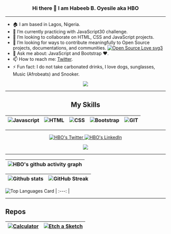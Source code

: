 ### <p align='center'> Hi there 👋 I am Habeeb B. Oyesile aka HBO </p>
<!-- ![hbo](https://user-images.githubusercontent.com/105541302/184447490-f249bc52-23fa-4249-abed-8d8d2b97392b.png) -->
---

- 🏠 I am based in Lagos, Nigeria.
- 🌱 I’m currently practicing with JavaScript30 challenge.
- 👯 I’m looking to collaborate on HTML, CSS and JavaScript projects.
- 👯 I’m looking for ways to contribute meaningfully to Open Source projects, documentations, and communities. [![Open Source Love svg3](https://badges.frapsoft.com/os/v3/open-source.svg?v=103)](https://github.com/ellerbrock/open-source-badges/)
- 💬 Ask me about: JavaScript and Bootstrap ❤️.
- 📫 How to reach me: [Twitter](https://twitter.com/badbatunde).
- ⚡ Fun fact: I do not take carbonated drinks, I love dogs, sunglasses, Music (Afrobeats) and Snooker.

<!-- Typing SVG -->
<p align="center">
  <img src="https://readme-typing-svg.herokuapp.com?font=Helvetica&size=28&duration=6500&color=0B3B8E&center=true&vCenter=true&width=450&lines=FrontEnd+Engineer...+;Learning!+Working!+Documenting!+%F0%9F%92%A1">
</p>

---
## <p align="center"> My Skills </p>
<div align="center">

|   ![Javascript](https://img.shields.io/badge/javscript-%F7DF1E.svg?style=for-the-badge&logo=javascript&logoColor=black&color=F7DF1E) |   ![HTML](https://img.shields.io/badge/html5-%3776AB.svg?style=for-the-badge&logo=html5&logoColor=white&color=E34F26) |   ![CSS](https://img.shields.io/badge/css3-%1572B6.svg?style=for-the-badge&logo=css3&logoColor=white&color=1572B6) |   ![Bootstrap](https://img.shields.io/badge/bootstrap-%3776AB.svg?style=for-the-badge&logo=bootstrap&logoColor=white&color=563D7C) |  ![GIT](https://img.shields.io/badge/git-%3776AB.svg?style=for-the-badge&logo=git&logoColor=white&color=F05032) 
| :---: | :---: | :---: | :---: | :---: |
</div>

---

<p align="center">
  <a href="http://twitter.com/badbatunde">
    <img src="https://img.shields.io/twitter/follow/badbatunde?label=Twitter&logo=twitter&style=for-the-badge&color=blue" alt="HBO's Twitter"/>
  </a>
  <a href="https://linkedin.com/in/badbatunde">
      <img
      src="https://img.shields.io/badge/LinkedIn-HBO-purple?label=LinkedIn&logo=linkedin&style=for-the-badge&color=blue" alt="HBO's LinkedIn"/>
 </a>
 
<div align="center">
<a href="https://twitter.com/badbatunde">
  <img src="https://github-readme-twitter.gazf.vercel.app/api?id=badbatunde&show_reply=off&show_retweet=off"/>
</a>
</div>
</p>

---

|   ![HBO's github activity graph](https://activity-graph.herokuapp.com/graph?username=badbatunde&theme=rogue) |
| :---: |

|   ![Github stats](https://github-readme-stats.vercel.app/api?username=Badbatunde&theme=tokyonight&show_icons=true&count_private=true) | ![GitHub Streak](https://github-readme-streak-stats.herokuapp.com?user=Badbatunde&theme=neon-palenight&hide_border=true)
| :---: |:---: |

![Top Languages Card](https://github-readme-stats.vercel.app/api/top-langs/?username=Badbatunde&theme=tokyonight&layout=compact)
| :---: |

---

## Repos

|   [![Calculator](https://github-readme-stats.vercel.app/api/pin/?username=Badbatunde&repo=Calculator&show_owner=true)](https://github.com/Badbatunde/Calculator) |[![Etch a Sketch](https://github-readme-stats.vercel.app/api/pin/?username=Badbatunde&repo=Etch-a-Sketch&show_owner=true)](https://github.com/Badbatunde/Etch-a-Sketch)
| :---: | :---: |

